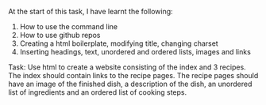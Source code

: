At the start of this task, I have learnt the following:
1. How to use the command line
2. How to use github repos
3. Creating a html boilerplate, modifying title, changing charset
4. Inserting headings, text, unordered and ordered lists, images and links

Task: Use html to create a website consisting of the index and 3 recipes.
The index should contain links to the recipe pages.
The recipe pages should have an image of the finished dish, a description of the dish, an
unordered list of ingredients and an ordered list of cooking steps.